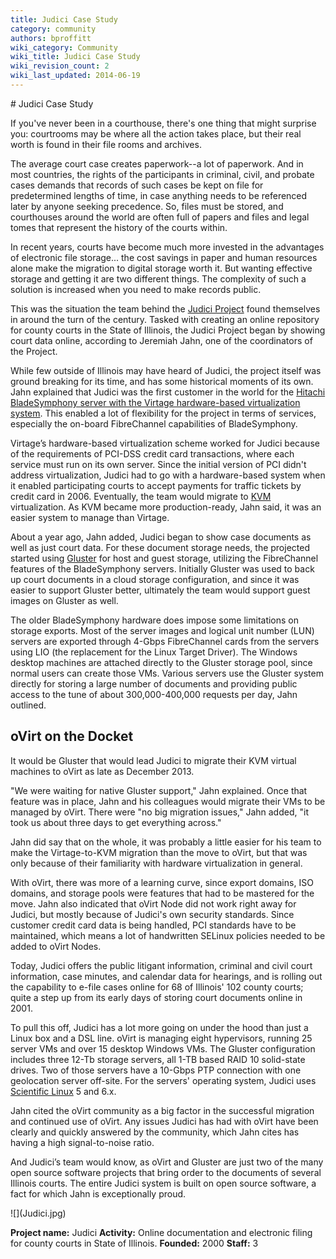 ```yaml
---
title: Judici Case Study
category: community
authors: bproffitt
wiki_category: Community
wiki_title: Judici Case Study
wiki_revision_count: 2
wiki_last_updated: 2014-06-19
---
```


<div class="row">
<div class="col-md-7 col-md-offset-1 pad-sides">
# Judici Case Study

If you've never been in a courthouse, there's one thing that might surprise you: courtrooms may be where all the action takes place, but their real worth is found in their file rooms and archives.

The average court case creates paperwork--a lot of paperwork. And in most countries, the rights of the participants in criminal, civil, and probate cases demands that records of such cases be kept on file for predetermined lengths of time, in case anything needs to be referenced later by anyone seeking precedence. So, files must be stored, and courthouses around the world are often full of papers and files and legal tomes that represent the history of the courts within.

In recent years, courts have become much more invested in the advantages of electronic file storage... the cost savings in paper and human resources alone make the migration to digital storage worth it. But wanting effective storage and getting it are two different things. The complexity of such a solution is increased when you need to make records public.

This was the situation the team behind the [Judici Project](http://www.judici.com/) found themselves in around the turn of the century. Tasked with creating an online repository for county courts in the State of Illinois, the Judici Project began by showing court data online, according to Jeremiah Jahn, one of the coordinators of the Project.

While few outside of Illinois may have heard of Judici, the project itself was ground breaking for its time, and has some historical moments of its own. Jahn explained that Judici was the first customer in the world for the [Hitachi BladeSymphony server with the Virtage hardware-based virtualization system](http://www.hitachi-america.us/supportingdocs/forbus/ssg/pdfs/Hitachi_Datasheet_Virtage_3D_10-30-08.pdf). This enabled a lot of flexibility for the project in terms of services, especially the on-board FibreChannel capabilities of BladeSymphony.

Virtage’s hardware-based virtualization scheme worked for Judici because of the requirements of PCI-DSS credit card transactions, where each service must run on its own server. Since the initial version of PCI didn't address virtualization, Judici had to go with a hardware-based system when it enabled participating courts to accept payments for traffic tickets by credit card in 2006. Eventually, the team would migrate to [KVM](http://www.linux-kvm.org/page/Main_Page) virtualization. As KVM became more production-ready, Jahn said, it was an easier system to manage than Virtage.

About a year ago, Jahn added, Judici began to show case documents as well as just court data. For these document storage needs, the projected started using [Gluster](http://www.gluster.org/) for host and guest storage, utilizing the FibreChannel features of the BladeSymphony servers. Initially Gluster was used to back up court documents in a cloud storage configuration, and since it was easier to support Gluster better, ultimately the team would support guest images on Gluster as well.

The older BladeSymphony hardware does impose some limitations on storage exports. Most of the server images and logical unit number (LUN) servers are exported through 4-Gbps FibreChannel cards from the servers using LIO (the replacement for the Linux Target Driver). The Windows desktop machines are attached directly to the Gluster storage pool, since normal users can create those VMs. Various servers use the Gluster system directly for storing a large number of documents and providing public access to the tune of about 300,000-400,000 requests per day, Jahn outlined.

## oVirt on the Docket

It would be Gluster that would lead Judici to migrate their KVM virtual machines to oVirt as late as December 2013.

"We were waiting for native Gluster support," Jahn explained. Once that feature was in place, Jahn and his colleagues would migrate their VMs to be managed by oVirt. There were "no big migration issues," Jahn added, "it took us about three days to get everything across."

Jahn did say that on the whole, it was probably a little easier for his team to make the Virtage-to-KVM migration than the move to oVirt, but that was only because of their familiarity with hardware virtualization in general.

With oVirt, there was more of a learning curve, since export domains, ISO domains, and storage pools were features that had to be mastered for the move. Jahn also indicated that oVirt Node did not work right away for Judici, but mostly because of Judici's own security standards. Since customer credit card data is being handled, PCI standards have to be maintained, which means a lot of handwritten SELinux policies needed to be added to oVirt Nodes.

Today, Judici offers the public litigant information, criminal and civil court information, case minutes, and calendar data for hearings, and is rolling out the capability to e-file cases online for 68 of Illinois' 102 county courts; quite a step up from its early days of storing court documents online in 2001.

To pull this off, Judici has a lot more going on under the hood than just a Linux box and a DSL line. oVirt is managing eight hypervisors, running 25 server VMs and over 15 desktop Windows VMs. The Gluster configuration includes three 12-Tb storage servers, all 1-TB based RAID 10 solid-state drives. Two of those servers have a 10-Gbps PTP connection with one geolocation server off-site. For the servers' operating system, Judici uses [Scientific Linux](https://www.scientificlinux.org/) 5 and 6.x.

Jahn cited the oVirt community as a big factor in the successful migration and continued use of oVirt. Any issues Judici has had with oVirt have been clearly and quickly answered by the community, which Jahn cites has having a high signal-to-noise ratio.

And Judici’s team would know, as oVirt and Gluster are just two of the many open source software projects that bring order to the documents of several Illinois courts. The entire Judici system is built on open source software, a fact for which Jahn is exceptionally proud.

</div>
<div class="col-md-4 pad-sides">
<div class="well well-lg">
![](Judici.jpg)

**Project name:** Judici
**Activity:** Online documentation and electronic filing for county courts in State of Illinois.
**Founded:** 2000
**Staff:** 3

</div>
</div>
</div>
